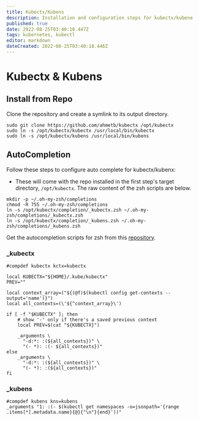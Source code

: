 ```yaml
---
title: Kubectx/Kubens
description: Installation and configuration steps for kubectx/kubene
published: true
date: 2022-08-25T03:40:18.447Z
tags: kubernetes, kubectl
editor: markdown
dateCreated: 2022-08-25T03:40:18.446Z
---
```


# Kubectx & Kubens

## Install from Repo

Clone the repository and create a symlink to its output directory.

```
sudo git clone https://github.com/ahmetb/kubectx /opt/kubectx
sudo ln -s /opt/kubectx/kubectx /usr/local/bin/kubectx
sudo ln -s /opt/kubectx/kubens /usr/local/bin/kubens
```

## AutoCompletion

Follow these steps to configure auto complete for kubectx/kubenx:

- These will come with the repo installed in the first step's target directory, `/opt/kubectx`. The raw content of the zsh scripts are below. 

```
mkdir -p ~/.oh-my-zsh/completions
chmod -R 755 ~/.oh-my-zsh/completions
ln -s /opt/kubectx/completion/_kubectx.zsh ~/.oh-my-zsh/completions/_kubectx.zsh
ln -s /opt/kubectx/completion/_kubens.zsh ~/.oh-my-zsh/completions/_kubens.zsh
```

Get the autocompletion scripts for zsh from this [repository](https://github.com/ahmetb/kubectx/tree/master/completion).

### _kubectx

```
#compdef kubectx kctx=kubectx

local KUBECTX="${HOME}/.kube/kubectx"
PREV=""

local context_array=("${(@f)$(kubectl config get-contexts --output='name')}")
local all_contexts=(\'${^context_array}\')

if [ -f "$KUBECTX" ]; then
    # show '-' only if there's a saved previous context
    local PREV=$(cat "${KUBECTX}")

    _arguments \
      "-d:*: :(${all_contexts})" \
      "(- *): :(- ${all_contexts})"
else
    _arguments \
      "-d:*: :(${all_contexts})" \
      "(- *): :(${all_contexts})"
fi
```

### _kubens
```
#compdef kubens kns=kubens
_arguments "1: :(- $(kubectl get namespaces -o=jsonpath='{range .items[*].metadata.name}{@}{"\n"}{end}'))"
```
